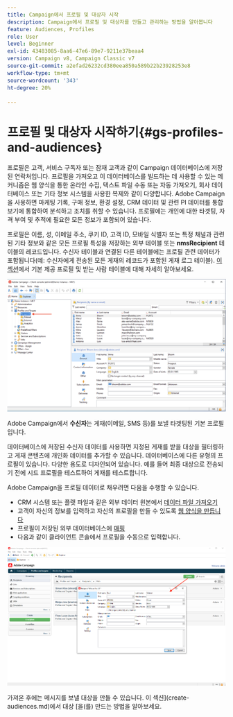 ```yaml
---
title: Campaign에서 프로필 및 대상자 시작
description: Campaign에서 프로필 및 대상자를 만들고 관리하는 방법을 알아봅니다
feature: Audiences, Profiles
role: User
level: Beginner
exl-id: 43483085-8aa6-47e6-89e7-9211e37beaa4
version: Campaign v8, Campaign Classic v7
source-git-commit: a2efad26232cd380eea850a589b22b23928253e8
workflow-type: tm+mt
source-wordcount: '343'
ht-degree: 20%

---
```


# 프로필 및 대상자 시작하기{#gs-profiles-and-audiences}

프로필은 고객, 서비스 구독자 또는 잠재 고객과 같이 Campaign 데이터베이스에 저장된 연락처입니다. 프로필을 가져오고 이 데이터베이스를 빌드하는 데 사용할 수 있는 메커니즘은 웹 양식을 통한 온라인 수집, 텍스트 파일 수동 또는 자동 가져오기, 회사 데이터베이스 또는 기타 정보 시스템을 사용한 복제와 같이 다양합니다. Adobe Campaign을 사용하면 마케팅 기록, 구매 정보, 환경 설정, CRM 데이터 및 관련 PI 데이터를 통합 보기에 통합하여 분석하고 조치를 취할 수 있습니다. 프로필에는 개인에 대한 타겟팅, 자격 부여 및 추적에 필요한 모든 정보가 포함되어 있습니다.



프로필은 이름, 성, 이메일 주소, 쿠키 ID, 고객 ID, 모바일 식별자 또는 특정 채널과 관련된 기타 정보와 같은 모든 프로필 특성을 저장하는 외부 테이블 또는 **nmsRecipient** 테이블의 레코드입니다. 수신자 테이블과 연결된 다른 테이블에는 프로필 관련 데이터가 포함됩니다(예: 수신자에게 전송된 모든 게재의 레코드가 포함된 게재 로그 테이블). [이 섹션](../dev/datamodel.md#ootb-profiles)에서 기본 제공 프로필 및 받는 사람 테이블에 대해 자세히 알아보세요.

![](assets/recipients-in-explorer.png)

Adobe Campaign에서 **수신자**&#x200B;는 게재(이메일, SMS 등)를 보낼 타겟팅된 기본 프로필입니다.

데이터베이스에 저장된 수신자 데이터를 사용하면 지정된 게재를 받을 대상을 필터링하고 게재 콘텐츠에 개인화 데이터를 추가할 수 있습니다. 데이터베이스에 다른 유형의 프로필이 있습니다. 다양한 용도로 디자인되어 있습니다. 예를 들어 최종 대상으로 전송되기 전에 시드 프로필을 테스트하여 게재를 테스트합니다.

Adobe Campaign을 프로필 데이터로 채우려면 다음을 수행할 수 있습니다.

* CRM 시스템 또는 플랫 파일과 같은 외부 데이터 원본에서 [데이터 파일 가져오기](../start/import.md)
* 고객이 자신의 정보를 입력하고 자신의 프로필을 만들 수 있도록 [웹 양식을 만듭니다](../dev/webapps.md)
* 프로필이 저장된 외부 데이터베이스에 [매핑](../connect/fda.md)
* 다음과 같이 클라이언트 콘솔에서 프로필을 수동으로 입력합니다.

![](assets/create-profile.png)

<!--You can also select your message audience in an external file: recipients are stored not in the database, but in files. These are known as "external" deliveries. These contacts can be imported or not in Adobe Campaign. [Learn more](external-profiles.md).-->

가져온 후에는 메시지를 보낼 대상을 만들 수 있습니다. 이 섹션](create-audiences.md)에서 대상 [을(를) 만드는 방법을 알아보세요.